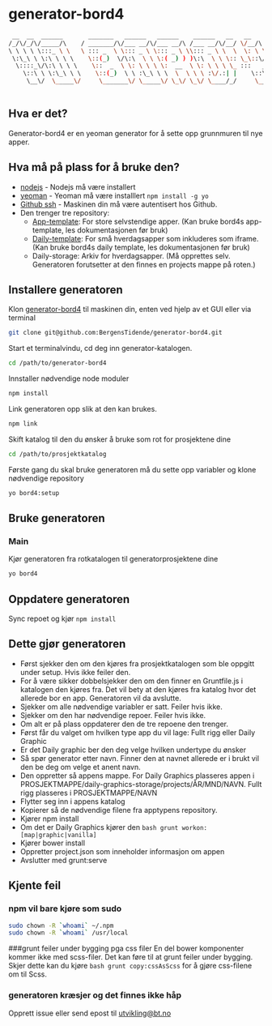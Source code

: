 # generator-bord4
```bash
 __  __  ______       _______   ______   ______    ______   __   __       
/_/\/_/\/_____/\    / _______/\/___ __/\/___ __/\ /___ __/\/__/ \/__/\     
\ \ \ \ \:::_ \ \   \ ::: _  \ \::: _ \ \::: _ \ \\::: _ \ \  \  \: \ \__  
 \:\_\ \ \:\ \ \ \    \::(_)  \/\:\  \ \ \:( _) ) )\:\  \ \ \:: \_\::\/_/\ 
  \::::_\/\:\ \ \ \    \::  _  \ \: \ \ \ \:  __  \ \: \ \ \ \_ :::   __\/ 
    \::\ \ \:\_\ \ \    \::(_)  \ \ :\_\ \ \  \  \ \ \ :\/.:| |    \::\ \  
     \__\/  \_____\/     \_______\/ \_____\/ \_\/ \_\/ \____/_/     \__\/  
                                                                           
```
## Hva er det?
Generator-bord4 er en yeoman generator for å sette opp grunnmuren til nye apper.

## Hva må på plass for å bruke den?
* [nodejs] - Nodejs må være installert
* [yeoman] - Yeoman må være installlert ```npm install -g yo ```
* [Github ssh] - Maskinen din må være autentisert hos Github.
* Den trenger tre repository:
    - [App-template]: For store selvstendige apper. (Kan bruke bord4s app-template, les dokumentasjonen før bruk)
    - [Daily-template]: For små hverdagsapper som inkluderes som iframe. (Kan bruke bord4s daily template, les dokumentasjonen før bruk)
    - Daily-storage: Arkiv for hverdagsapper. (Må opprettes selv. Generatoren forutsetter at den finnes en projects mappe på roten.)

## Installere generatoren
Klon [generator-bord4] til maskinen din, enten ved hjelp av et GUI eller via terminal
```bash
git clone git@github.com:BergensTidende/generator-bord4.git
```

Start et terminalvindu, cd deg inn generator-katalogen.
```bash
cd /path/to/generator-bord4
```

Innstaller nødvendige node moduler
```bash
npm install
```

Link generatoren opp slik at den kan brukes.
```bash
npm link
```

Skift katalog til den du ønsker å bruke som rot for prosjektene dine
```bash
cd /path/to/prosjektkatalog
```

Første gang du skal bruke generatoren må du sette opp variabler og klone nødvendige repository
```bash
yo bord4:setup
```
## Bruke generatoren
### Main

Kjør generatoren fra rotkatalogen til generatorprosjektene dine
```bash
yo bord4
```

## Oppdatere generatoren
Sync repoet og kjør ```npm install ```

## Dette gjør generatoren

* Først sjekker den om den kjøres fra prosjektkatalogen som ble oppgitt under setup. Hvis ikke feiler den.
* For å være sikker dobbelsjekker den om den finner en Gruntfile.js i katalogen den kjøres fra. Det vil bety at den kjøres fra katalog hvor det allerede bor en app. Generatoren vil da avslutte.
* Sjekker om alle nødvendige variabler er satt. Feiler hvis ikke.
* Sjekker om den har nødvendige repoer. Feiler hvis ikke.
* Om alt er på plass oppdaterer den de tre repoene den trenger.
* Først får du valget om hvilken type app du vil lage: Fullt rigg eller Daily Graphic
* Er det Daily graphic ber den deg velge hvilken undertype du ønsker
* Så spør generator etter navn. Finner den at navnet allerede er i brukt vil den be deg om velge et anent navn.
* Den oppretter så appens mappe. For Daily Graphics plasseres appen i PROSJEKTMAPPE/daily-graphics-storage/projects/ÅR/MND/NAVN. Fullt rigg plasseres i PROSJEKTMAPPE/NAVN
* Flytter seg inn i appens katalog
* Kopierer så de nødvendige filene fra apptypens repository.
* Kjører npm install
* Om det er Daily Graphics kjører den ```bash grunt workon:[map|graphic|vanilla]```
* Kjører bower install
* Oppretter project.json som inneholder informasjon om appen
* Avslutter med grunt:serve

## Kjente feil
### npm vil bare kjøre som sudo
```bash
sudo chown -R `whoami` ~/.npm
sudo chown -R `whoami` /usr/local
```

###grunt feiler under bygging pga css filer
En del bower komponenter kommer ikke med scss-filer. Det kan føre til at grunt feiler under bygging. Skjer dette kan du kjøre ```bash grunt copy:cssAsScss``` for å gjøre css-filene om til Scss.

### generatoren kræsjer og det finnes ikke håp
Opprett issue eller send epost til utvikling@bt.no

[nodejs]: http://nodejs.org
[yeoman]: http://yeoman.io
[App-template]: https://github.com/BergensTidende/bord4-app-template
[Daily-template]: https://github.com/BergensTidende/bord4-daily-template
[Github ssh]: https://help.github.com/articles/generating-ssh-keys
[generator-bord4]: https://github.com/BergensTidende/generator-bord4/
